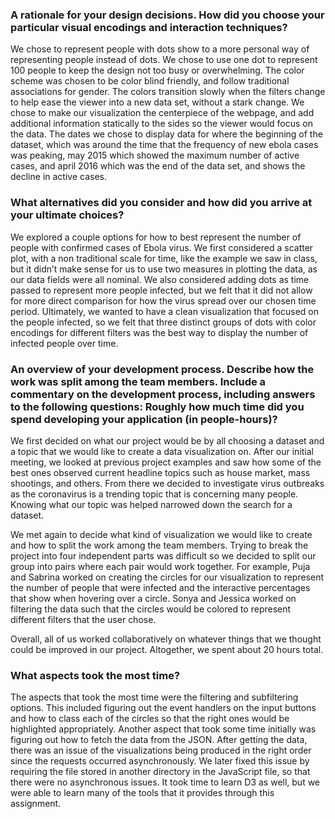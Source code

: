 ### A rationale for your design decisions. How did you choose your particular visual encodings and interaction techniques? 

We chose to represent people with dots show to a more personal way of representing people instead of dots. We chose to use one dot to represent 100 people to keep the design not too busy or overwhelming. The color scheme was chosen to be color blind friendly, and follow traditional associations for gender. The colors transition slowly when the filters change to help ease the viewer into a new data set, without a stark change. We chose to make our visualization the centerpiece of the webpage, and add additional information statically to the sides so the viewer would focus on the data. The dates we chose to display data for where the beginning of the dataset, which was around the time that the frequency of new ebola cases was peaking, may 2015 which showed the maximum number of active cases, and april 2016 which was the end of the data set, and shows the decline in active cases. 

### What alternatives did you consider and how did you arrive at your ultimate choices?
We explored a couple options for how to best represent the number of people with confirmed cases of Ebola virus. We first considered a scatter plot, with a non traditional scale for time, like the example we saw in class, but it didn’t make sense for us to use two measures in plotting the data, as our data fields were all nominal. We also considered adding dots as time passed to represent more people infected, but we felt that it did not allow for more direct comparison for how the virus spread over our chosen time period. Ultimately, we wanted to have a clean visualization that focused on the people infected, so we felt that three distinct groups of dots with color encodings for different filters was the best way to display the number of infected people over time. 


### An overview of your development process. Describe how the work was split among the team members. Include a commentary on the development process, including answers to the following questions: Roughly how much time did you spend developing your application (in people-hours)? 

We first decided on what our project would be by all choosing a dataset and a topic that we would like to create a data visualization on. After our initial meeting, we looked at previous project examples and saw how some of the best ones observed current headline topics such as house market, mass shootings, and others. From there we decided to investigate virus outbreaks as the coronavirus is a trending topic that is concerning many people. Knowing what our topic was helped narrowed down the search for a dataset.

We met again to decide what kind of visualization we would like to create and how to split the work among the team members. Trying to break the project into four independent parts was difficult so we decided to split our group into pairs where each pair would work together. For example, Puja and Sabrina worked on creating the circles for our visualization to represent the number of people that were infected and the interactive percentages that show when hovering over a circle. Sonya and Jessica worked on filtering the data such that the circles would be colored to represent different filters that the user chose.

Overall, all of us worked collaboratively on whatever things that we thought could be improved in our project. Altogether, we spent about 20 hours total.


### What aspects took the most time?

The aspects that took the most time were the filtering and subfiltering options. This included figuring out the event handlers on the input buttons and how to class each of the circles so that the right ones would be highlighted appropriately. Another aspect that took some time initially was figuring out how to fetch the data from the JSON. After getting the data, there was an issue of the visualizations being produced in the right order since the requests occurred asynchronously. We later fixed this issue by requiring the file stored in another directory in the JavaScript file, so that there were no asynchronous issues. It took time to learn D3 as well, but we were able to learn many of the tools that it provides through this assignment. 
